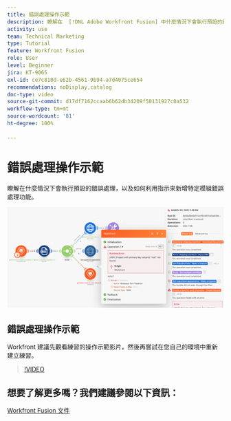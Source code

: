 ```yaml
---
title: 錯誤處理操作示範
description: 瞭解在  [!DNL Adobe Workfront Fusion] 中什麼情況下會執行預設的錯誤處理，以及如何利用指示來新增特定模組錯誤處理功能。
activity: use
team: Technical Marketing
type: Tutorial
feature: Workfront Fusion
role: User
level: Beginner
jira: KT-9065
exl-id: ce7c810d-e62b-4561-9b94-a7d4075ce654
recommendations: noDisplay,catalog
doc-type: video
source-git-commit: d17df7162ccaab6b62db34209f50131927c0a532
workflow-type: tm+mt
source-wordcount: '81'
ht-degree: 100%

---
```


# 錯誤處理操作示範

瞭解在什麼情況下會執行預設的錯誤處理，以及如何利用指示來新增特定模組錯誤處理功能。

![影像顯示具有錯誤處理功能之情境](assets/troubleshooting-and-error-handling-7.png)

## 錯誤處理操作示範

Workfront 建議先觀看練習的操作示範影片，然後再嘗試在您自己的環境中重新建立練習。

>[!VIDEO](https://video.tv.adobe.com/v/335306/?quality=12&learn=on&enablevpops)

## 想要了解更多嗎？我們建議參閱以下資訊：

[Workfront Fusion 文件](https://experienceleague.adobe.com/docs/workfront/using/adobe-workfront-fusion/workfront-fusion-2.html?lang=zh-Hant)
